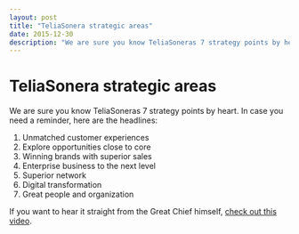 ```yaml
---
layout: post
title: "TeliaSonera strategic areas"
date: 2015-12-30
description: "We are sure you know TeliaSoneras 7 strategy points by heart. In case you need a reminder, here are the headlines"
---
```


# TeliaSonera strategic areas
We are sure you know TeliaSoneras 7 strategy points by heart. In case you need a reminder, here are the headlines:

1. Unmatched customer experiences
2. Explore opportunities close to core
3. Winning brands with superior sales
4. Enterprise business to the next level
5. Superior network
6. Digital transformation
7. Great people and organization

If you want to hear it straight from the Great Chief himself, <a href="http://news.teliasonera.net/news/no/netcom/Pages/2015_12_18_Se_Abraham_Foss_presentere_den_nye_strategien.aspx">check out this video</a>.
